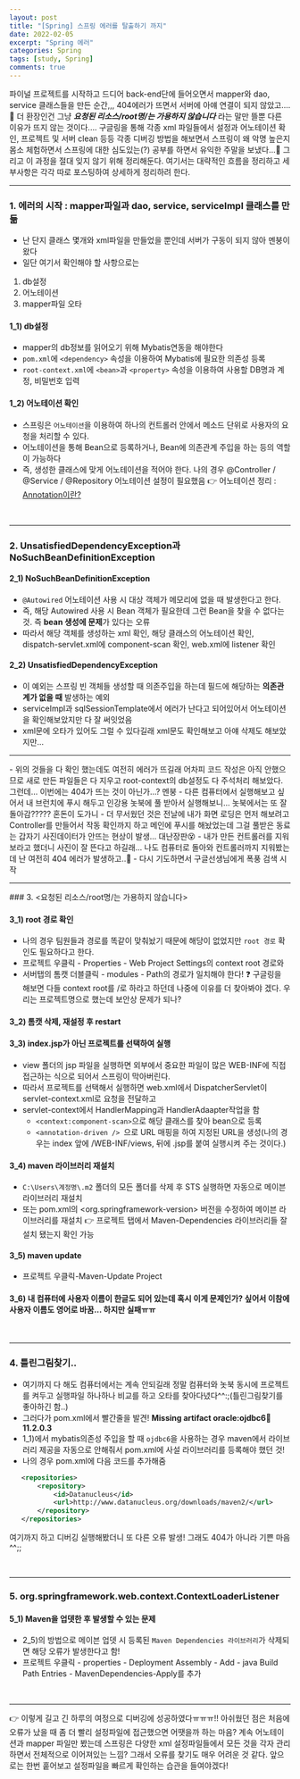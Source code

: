 ```yaml
---
layout: post
title: "[Spring] 스프링 에러를 탈출하기 까지"
date: 2022-02-05
excerpt: "Spring 에러"
categories: Spring
tags: [study, Spring]
comments: true
---
```


 파이널 프로젝트를 시작하고 드디어 back-end단에 들어오면서 mapper와 dao, service 클래스들을 만든 순간,,,
 404에러가 뜨면서 서버에 아얘 연결이 되지 않았고....🤣 
 더 환장인건 그냥 ***요청된 리소스/root명/는 가용하지 않습니다*** 라는 말만 뜰뿐 다른 이유가 뜨지 않는 것이다.... 
 구글링을 통해 각종 xml 파일들에서 설정과 어노테이션 확인, 프로젝트 및 서버 clean 등등 각종 디버깅 방법을 해보면서
 스프링이 왜 악명 높은지 몸소 체험하면서 스프링에 대한 심도있는(?) 공부를 하면서 유익한 주말을 보냈다...🤪 
 그리고 이 과정을 절대 잊지 않기 위해 정리해둔다. 여기서는 대략적인 흐름을 정리하고 세부사항은 각각 따로 포스팅하여 상세하게 정리하려 한다.

<hr>

### 1. 에러의 시작 : mapper파일과 dao, service, serviceImpl 클래스를 만듦
 - 난 단지 클래스 몇개와 xml파일을 만들었을 뿐인데 서버가 구동이 되지 않아 멘붕이 왔다
 - 일단 여기서 확인해야 할 사항으로는
 1. db설정
 2. 어노테이션
 3. mapper파일 오타

#### 1_1) db설정
 - mapper의 db정보를 읽어오기 위해 Mybatis연동을 해야한다
 - `pom.xml`에 `<dependency>` 속성을 이용하여 Mybatis에 필요한 의존성 등록
 - `root-context.xml`에 `<bean>`과 `<property>` 속성을 이용하여 사용할 DB명과 계정, 비밀번호 입력

#### 1_2) 어노테이션 확인
 - 스프링은 `어노테이션`을 이용하여 하나의 컨트롤러 안에서 메소드 단위로 사용자의 요청을 처리할 수 있다.
 - 어노테이션을 통해 Bean으로 등록하거나, Bean에 의존관계 주입을 하는 등의 역할이 가능하다
 - 즉, 생성한 클래스에 맞게 어노테이션을 적어야 한다. 나의 경우 @Controller / @Service / @Repository 어노테이션 설정이 필요했음
 👉 어노테이션 정리 : <a href="https://jjay0303.github.io/spring/2022/01/13/SpringAnnotation.html">Annotation이란?</a>

<br>
<hr>

### 2. UnsatisfiedDependencyException과 NoSuchBeanDefinitionException 

#### 2_1) NoSuchBeanDefinitionException
 - `@Autowired` 어노테이션 사용 시 대상 객체가 메모리에 없을 때 발생한다고 한다.
 - 즉, 해당 Autowired 사용 시 Bean 객체가 필요한데 그런 Bean을 찾을 수 없다는 것. 즉 **bean 생성에 문제**가 있다는 오류
 - 따라서 해당 객체를 생성하는 xml 확인, 해당 클래스의 어노테이션 확인, dispatch-servlet.xml에 component-scan 확인, web.xml에 listener 확인 

#### 2_2) UnsatisfiedDependencyException
 - 이 예외는 스프링 빈 객체들 생성할 때 의존주입을 하는데 필드에 해당하는 **의존관계가 없을 때** 발생하는 예외
 - serviceImpl과 sqlSessionTemplate에서 에러가 난다고 되어있어서 어노테이션을 확인해보았지만 다 잘 써잇었음
 - xml문에 오타가 있어도 그럴 수 있다길래 xml문도 확인해보고 아얘 삭제도 해보았지만... 

<hr>
- 위의 것들을 다 확인 했는데도 여전히 에러가 뜨길래 어차피 코드 작성은 아직 안했으므로 새로 만든 파일들은 다 지우고 root-context의 db설정도 다 주석처리 해보았다. 그런데... 이번에는 404가 뜨는 것이 아닌가...? 멘붕
- 다른 컴퓨터에서 실행해보고 싶어서 내 브런치에 푸시 해두고 인강용 놋북에 풀 받아서 실행해보니... 놋북에서는 또 잘 돌아감????? 혼돈이 도가니
- 더 무서웠던 것은 전날에 내가 화면 로딩은 먼저 해보려고 Controller를 만들어서 작동 확인까지 하고 메인에 푸시를 해놨었는데 그걸 풀받은 동료는 갑자기 사진데이터가 안뜨는 현상이 발생... 대난장판😵
- 내가 만든 컨트롤러를 지워보라고 했더니 사진이 잘 뜬다고 하길래... 나도 컴퓨터로 돌아와 컨트롤러까지 지워봤는데 난 여전히 404 에러가 발생하고..🤬
- 다시 기도하면서 구글선생님에게 폭풍 검색 시작


<br>

<hr>
### 3. <요청된 리소스/root명/는 가용하지 않습니다>

#### 3_1) root 경로 확인
 - 나의 경우 팀원들과 경로를 똑같이 맞춰놨기 때문에 해당이 없었지만 `root 경로` 확인도 필요하다고 한다.
 - 프로젝트 우클릭 - Properties - Web Project Settings의 context root 경로와
 - 서버탭의 톰캣 더블클릭 - modules - Path의 경로가 일치해야 한다!
 ❓ 구글링을 해보면 다들 context root를 /로 하라고 하던데 나중에 이유를 더 찾아봐야 겠다. 우리는 프로젝트명으로 했는데 보안상 문제가 되나? 

#### 3_2) 톰캣 삭제, 재설정 후 restart

#### 3_3) index.jsp가 아닌 프로젝트를 선택하여 실행
 - view 폴더의 jsp 파일을 실행하면 외부에서 중요한 파일이 많은 WEB-INF에 직접 접근하는 식으로 되어서 스프링이 막아버린다. 
 - 따라서 프로젝트를 선택해서 실행하면 web.xml에서 DispatcherServlet이 servlet-context.xml로 요청을 전달하고
 - servlet-context에서 HandlerMapping과 HandlerAdaapter작업을 함
    - `<context:component-scan>`으로 해당 클래스를 찾아 bean으로 등록
    - `<annotation-driven /> `으로 URL 매핑을 하여 지정된 URL을 생성(나의 경우는 index 앞에 /WEB-INF/views, 뒤에 .jsp를 붙여 실행시켜 주는 것이다.)

#### 3_4) maven 라이브러리 재설치
 - `C:\Users\계정명\.m2` 폴더의 모든 폴더를 삭제 후 STS 실행하면 자동으로 메이븐 라이브러리 재설치
 - 또는 pom.xml의 <org.springframework-version> 버전을 수정하여 메이븐 라이브러리를 재설치
 👉 프로젝트 탭에서 Maven-Dependencies 라이브러리들 잘 설치 됐는지 확인 가능

#### 3_5) maven update
 - 프로젝트 우클릭-Maven-Update Project

#### 3_6) 내 컴퓨터에 사용자 이름이 한글도 되어 있는데 혹시 이게 문제인가? 싶어서 이참에 사용자 이름도 영어로 바꿈... 하지만 실패ㅠㅠ

<br>
<hr>

### 4. 틀린그림찾기..
 - 여기까지 다 해도 컴퓨터에서는 계속 안되길래 정말 컴퓨터와 놋북 동시에 프로젝트를 켜두고 실행파일 하나하나 비교를 하고 오타를 찾아다녔다^^:;(틀린그림찾기를 좋아하긴 함..)
 - 그러다가 pom.xml에서 빨간줄을 발견! **Missing artifact oracle:ojdbc6:jar:11.2.0.3**
 - 1_1)에서 mybatis의존성 주입을 할 때 `ojdbc6`을 사용하는 경우 maven에서 라이브러리 제공을 자동으로 안해줘서 pom.xml에 사설 라이브러리를 등록해야 했던 것!
 - 나의 경우 pom.xml에 다음 코드를 추가해줌
 ```xml
    <repositories>
		<repository>
			<id>Datanucleus</id>
			<url>http://www.datanucleus.org/downloads/maven2/</url>
		</repository>
	</repositories>
 ```
 여기까지 하고 디버깅 실행해봤더니 또 다른 오류 발생! 그래도 404가 아니라 기쁜 마음^^;;

<br>
<hr>

### 5. org.springframework.web.context.ContextLoaderListener
#### 5_1) Maven을 업뎃한 후 발생할 수 있는 문제
 - 2_5)의 방법으로 메이븐 업뎃 시 등록된 `Maven Dependencies 라이브러리`가 삭제되면 해당 오류가 발생한다고 함!
 - 프로젝트 우클릭 - properties - Deployment Assembly - Add - java Build Path Entries - MavenDependencies-Apply를 추가

<br>
<hr>

👉 이렇게 길고 긴 하루의 여정으로 디버깅에 성공하였다ㅠㅠㅠ!! 아쉬웠던 점은 처음에 오류가 났을 때 좀 더 빨리 설정파일에 접근했으면 어땟을까 하는 마음? 계속 어노테이션과 mapper 파일만 봤는데 스프링은 다양한 xml 설정파일들에서 모든 것을 각자 관리하면서 전체적으로 이어져있는 느낌? 그래서 오류를 찾기도 매우 어려운 것 같다. 앞으로는 한번 훝어보고 설정파일을 빠르게 확인하는 습관을 들여야겠다!
